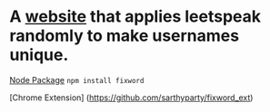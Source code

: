 # A [website](https://fixword.netlify.app/) that applies leetspeak randomly to make usernames unique.

[Node Package](https://github.com/sarthyparty/fixword) ```npm install fixword```

[Chrome Extension] (https://github.com/sarthyparty/fixword_ext)


